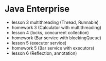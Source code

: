 # Java Enterprise
 - lesson 3 multithreading (Thread, Runnable) 
 - homework 3 (Calculator with multithreading)
 - lesson 4 (locks, concurrent collection)
 - homework (Bar service with blockingQueue)
 - lesson 5 (executor service)
 - homework 5 (Bar service with executors)
 - lesson 6 (Reflection, annotation)